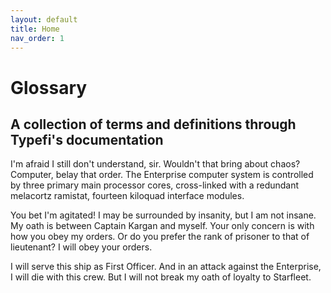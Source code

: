 ```yaml
---
layout: default
title: Home
nav_order: 1
---
```


# Glossary

## A collection of terms and definitions through Typefi's documentation

I'm afraid I still don't understand, sir. Wouldn't that bring about chaos? Computer, belay that order. The Enterprise computer system is controlled by three primary main processor cores, cross-linked with a redundant melacortz ramistat, fourteen kiloquad interface modules. 

You bet I'm agitated! I may be surrounded by insanity, but I am not insane. My oath is between Captain Kargan and myself. Your only concern is with how you obey my orders. Or do you prefer the rank of prisoner to that of lieutenant? I will obey your orders. 

I will serve this ship as First Officer. And in an attack against the Enterprise, I will die with this crew. But I will not break my oath of loyalty to Starfleet. 
